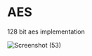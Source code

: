 # AES
128 bit aes implementation 



![Screenshot (53)](https://user-images.githubusercontent.com/63745645/232254193-6290f740-c67e-4649-8d21-3dc44ae73401.png)
